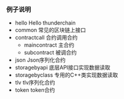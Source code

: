 ### 例子说明

- hello Hello thunderchain
- common 常见的区块链上接口
- contractcall 合约调用合约
  - maincontract 主合约
  - subcontract 被调合约
- json Json序列化合约
- storagebyapi 底层API接口实现数据读取
- storagebyclass 专用的C++类实现数据读取
- tlv tlv序列化合约
- token token合约